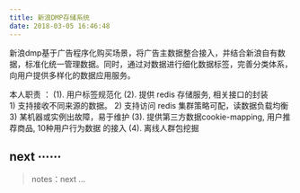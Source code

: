 ```yaml
---
title: 新浪DMP存储系统
date: 2018-03-05 16:46:48
---
```


新浪dmp基于广告程序化购买场景，将广告主数据整合接入，并结合新浪自有数据，标准化统一管理数据。同时，通过对数据进行细化数据标签，完善分类体系，向用户提供多样化的数据应用服务。

本人职责 ： 
(1). 用户标签规范化
(2). 提供 redis 存储服务, 相关接口的封装      
         1) 支持接收不同来源的数据。
         2) 支持访问 redis 集群策略可配，读数据负载均衡
         3) 某机器或实例出故障，易于维护
(3). 提供第三方数据cookie-mapping, 用户推荐商品, 10种用户行为数据 的接入
(4). 离线人群包挖掘

## next ⋯⋯

> notes：next ...

[img1]: /images/resume_project/user_interest_img.png